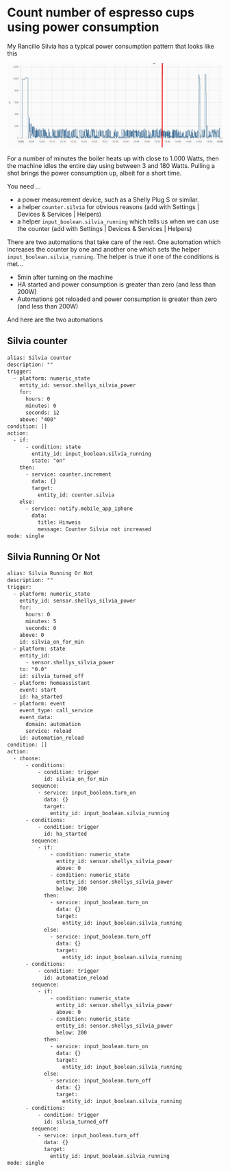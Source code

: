 # Count number of espresso cups using power consumption

My Rancilio Silvia has a typical power consumption pattern that looks like this

<img src="./image/espresso-counter.jpg" width="600">

For a number of minutes the boiler heats up with close to 1.000 Watts, then the machine idles the entire day using between 3 and 180 Watts. Pulling a shot brings the power consumption up, albeit for a short time.

You need ...
* a power measurement device, such as a Shelly Plug S or similar.
* a helper `counter.silvia` for obvious reasons (add with Settings | Devices & Services | Helpers)
* a helper `input_boolean.silvia_running` which tells us when we can use the counter (add with Settings | Devices & Services | Helpers)

There are two automations that take care of the rest. One automation which increases the counter by one and another one  which sets the helper `input_boolean.silvia_running`. The helper is true if one of the conditions is met...
  * 5min after turning on the machine
  * HA started and power consumption is greater than zero (and less than 200W)
  * Automations got reloaded and power consumption is greater than zero (and less than 200W)
  
And here are the two automations

## Silvia counter

```
alias: Silvia counter
description: ""
trigger:
  - platform: numeric_state
    entity_id: sensor.shellys_silvia_power
    for:
      hours: 0
      minutes: 0
      seconds: 12
    above: "400"
condition: []
action:
  - if:
      - condition: state
        entity_id: input_boolean.silvia_running
        state: "on"
    then:
      - service: counter.increment
        data: {}
        target:
          entity_id: counter.silvia
    else:
      - service: notify.mobile_app_iphone
        data:
          title: Hinweis
          message: Counter Silvia not increased
mode: single
```

## Silvia Running Or Not
  
```
alias: Silvia Running Or Not
description: ""
trigger:
  - platform: numeric_state
    entity_id: sensor.shellys_silvia_power
    for:
      hours: 0
      minutes: 5
      seconds: 0
    above: 0
    id: silvia_on_for_min
  - platform: state
    entity_id:
      - sensor.shellys_silvia_power
    to: "0.0"
    id: silvia_turned_off
  - platform: homeassistant
    event: start
    id: ha_started
  - platform: event
    event_type: call_service
    event_data:
      domain: automation
      service: reload
    id: automation_reload
condition: []
action:
  - choose:
      - conditions:
          - condition: trigger
            id: silvia_on_for_min
        sequence:
          - service: input_boolean.turn_on
            data: {}
            target:
              entity_id: input_boolean.silvia_running
      - conditions:
          - condition: trigger
            id: ha_started
        sequence:
          - if:
              - condition: numeric_state
                entity_id: sensor.shellys_silvia_power
                above: 0
              - condition: numeric_state
                entity_id: sensor.shellys_silvia_power
                below: 200
            then:
              - service: input_boolean.turn_on
                data: {}
                target:
                  entity_id: input_boolean.silvia_running
            else:
              - service: input_boolean.turn_off
                data: {}
                target:
                  entity_id: input_boolean.silvia_running
      - conditions:
          - condition: trigger
            id: automation_reload
        sequence:
          - if:
              - condition: numeric_state
                entity_id: sensor.shellys_silvia_power
                above: 0
              - condition: numeric_state
                entity_id: sensor.shellys_silvia_power
                below: 200
            then:
              - service: input_boolean.turn_on
                data: {}
                target:
                  entity_id: input_boolean.silvia_running
            else:
              - service: input_boolean.turn_off
                data: {}
                target:
                  entity_id: input_boolean.silvia_running
      - conditions:
          - condition: trigger
            id: silvia_turned_off
        sequence:
          - service: input_boolean.turn_off
            data: {}
            target:
              entity_id: input_boolean.silvia_running
mode: single

```


